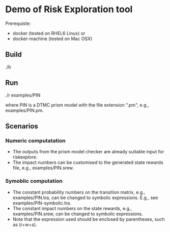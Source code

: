 # Demo of Risk Exploration tool
Prerequiste: 
 * docker (tested on RHEL6 Linux) or 
 * docker-machine (tested on Mac OSX)

## Build

./b

## Run

./r examples/PIN

where PIN is a DTMC prism model with the file extension ".pm", e.g., examples/PIN.pm. 

## Scenarios
### Numeric computatation 
* The outputs from the prism model checker are already suitable input for riskexplore. 
* The impact numbers can be customised to the generated state rewards file, e.g., examples/PIN.srew. 

### Symoblic computation
* The constant probability numbers on the transition matrix, e.g., examples/PIN.tra, can be changed to symbolic expressions. 
E.g., see examples/PIN-symbolic.tra. 
* The constant impact numbers on the state rewards, e.g., examples/PIN.srew, can be changed to symbolic expressions. 
* Note that the expression used should be enclosed by parentheses, such as (r+w+s). 
